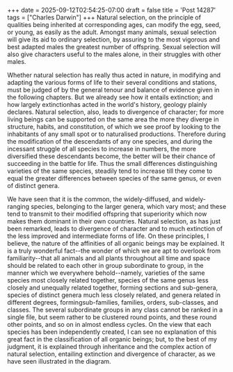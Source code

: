 +++
date = 2025-09-12T02:54:25-07:00
draft = false
title = 'Post 14287'
tags = ["Charles Darwin"]
+++
Natural selection, on the principle of qualities being inherited at corresponding ages, can modify the egg, seed, or young, as easily as the adult. Amongst many animals, sexual selection will give its aid to ordinary selection, by assuring to the most vigorous and best adapted males the greatest number of offspring. Sexual selection will also give characters useful to the males alone, in their struggles with other males.

Whether natural selection has really thus acted in nature, in modifying and adapting the various forms of life to their several conditions and stations, must be judged of by the general tenour and balance of evidence given in the following chapters. But we already see how it entails extinction; and how largely extinctionhas acted in the world's history, geology plainly declares. Natural selection, also, leads to divergence of character; for more living beings can be supported on the same area the more they diverge in structure, habits, and constitution, of which we see proof by looking to the inhabitants of any small spot or to naturalised productions. Therefore during the modification of the descendants of any one species, and during the incessant struggle of all species to increase in numbers, the more diversified these descendants become, the better will be their chance of succeeding in the battle for life. Thus the small differences distinguishing varieties of the same species, steadily tend to increase till they come to equal the greater differences between species of the same genus, or even of distinct genera.

We have seen that it is the common, the widely-diffused, and widely-ranging species, belonging to the larger genera, which vary most; and these tend to transmit to their modified offspring that superiority which now makes them dominant in their own countries. Natural selection, as has just been remarked, leads to divergence of character and to much extinction of the less improved and intermediate forms of life. On these principles, I believe, the nature of the affinities of all organic beings may be explained. It is a truly wonderful fact--the wonder of which we are apt to overlook from familiarity--that all animals and all plants throughout all time and space should be related to each other in group subordinate to group, in the manner which we everywhere behold--namely, varieties of the same species most closely related together, species of the same genus less closely and unequally related together, forming sections and sub-genera, species of distinct genera much less closely related, and genera related in different degrees, formingsub-families, families, orders, sub-classes, and classes. The several subordinate groups in any class cannot be ranked in a single file, but seem rather to be clustered round points, and these round other points, and so on in almost endless cycles. On the view that each species has been independently created, I can see no explanation of this great fact in the classification of all organic beings; but, to the best of my judgment, it is explained through inheritance and the complex action of natural selection, entailing extinction and divergence of character, as we have seen illustrated in the diagram.

